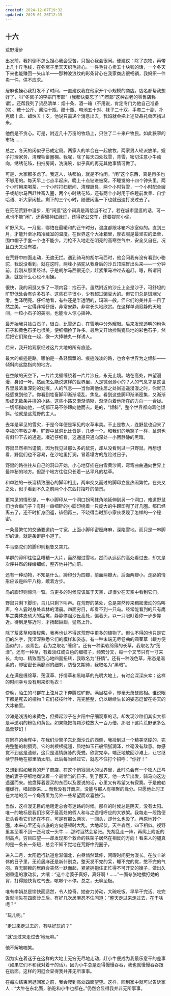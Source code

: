 ```yaml
---
created: 2024-12-07T19:32
updated: 2025-01-26T12:15
---
```

   

## 十六  
荒野漫步

出发前，我妈倒不怎么担心我会受苦，只担心我会很闲。便建议：除了衣物，再带上几十斤毛线，在冬窝子里天天织毛背心。一件毛背心卖五十块钱的话，一个冬天下来也能赚回一头山羊——那种波浪纹的彩条背心在我家商店很畅销，我妈织一件卖一件，供不应求。

居麻也操心我打发不了时间，一直建议我在他家开个小规模的商店。店名都帮我想好了，叫“冬窝子的李娟门市部”（我都快要忘了“门市部”这种古老的零售店称谓）。还帮我列了货品清单：烟十条、酒一箱（不用说，肯定专门为他自己准备的）、糖十公斤、酱油十瓶、醋十瓶、电池五十对、袜子二十双、手套二十副、扑克牌十盒、蜡烛五十支。他说只需递个消息出去，我妈就会把上述货品托兽医捎过来。

他倒是不贪心。可是，附近几十万亩的牧场上，只住了二十来户牧民。如此狭窄的市场……

总之，冬天的闲似乎已成定局。两家人的羊合在一起放牧，两家男人轮派放羊。嫂子打理家务，清理牲畜圈棚。我呢，除了每天四处找雪，背雪，密切注意小牛动向，绣绣花毡，扫扫房间，洗洗碗，似乎真的再无其他事情可做了。

可是，大家都多虑了。我这人，啥都怕，就是不怕闲。“闲”这个东西，真是再多也不够用的。每天早上七点半起床，晚上十点钻进被窝。不睡觉的十四个钟头里，两个小时用来喝茶，一个小时打扫房间、清理厨具，两个小时背雪，一个小时配合嫂子或胡尔马西赶牲畜入圈，两个小时绣花毡，还有两个小时用于临睡前发呆、自学哈语、听大家闲扯。剩下的三个小时，随便闲逛一下也就迅速打发过去了。

在茫茫荒野中漫步，用“闲逛”这个词真是再恰当不过了。若在城市里逛的话，可一点也不能“闲”，还得留神红绿灯，还得挤公交车，还要提防小偷。

旷野风大。一月里，哪怕在最暖和的正午时分，温度都跟冰箱冷冻室似的。直到三月，才能升至冰箱冷藏室的温度。在世界这个大冰箱里，厚衣服是最坚实的堡垒，围巾帽子手套一个也不能少。刀枪不入地走在明亮的高寒空气中，安全又自在，况且白天又没有狼。

在荒野中四面走动，无遮无拦。遇到骑马的胡尔马西时，他会问我有没有看到小骆驼，我说没看到。就在这时，两峰小骆驼从我身后的沙丘顶端冒出头来——一分钟前，我刚从那里经过。于是胡尔马西很无奈，赶紧策马冲过去追赶。嗯，所谓闲逛，就是什么心也不用操。

很快，我的闲逛又多了一项内容：捡石子。虽然附近的沙丘上全是沙子，可舒坦的旷野低处会有许多石子。这些石子很小，少有超过豌豆大的。但它们总是斑斓光滑，色泽明亮。仔细地看，有些还是半透明的，玛瑙一般。但它们的美并非一目了然之美，一定得非常仔细，非常安静，非常长久地欣赏。在这样单调寂静的天地间，一粒小石子的美丽，也能令人惊心摇神。

最开始我只捡白石子，很白，比雪还白，在雪地中分外耀眼。后来发现透明的粉色石子和黄色石子也很美，便细细捡了许多。最后又开始捡陶瓷质地的彩色石子。然后把它们聚在一起，像一大捧糖丸一样诱人。

后来，我开始观察经过这片大地的所有痕迹。

最大的痕迹是路。哪怕是一条轻飘飘的、痕迹浅淡的路，也会令世界为之倾斜——倾斜向这路指向的地方。

在空敞的天空下，一片片戈壁缠绕着一片片沙丘，永无止境。站在高处，四望漫漫，身如一叶。然而怎么能说这样的世界里，人是微弱渺小的？人的气息才是这世界里最浓重深刻的划痕。人的气息——当你离他住居之处尚遥遥漫漫之时，你就已经感觉到他了。你看到牲畜脚印渐渐凌乱、焦急。看到这些脚印渐渐密集，又渐渐形成无数条并排的小路。这些小路又渐渐清晰，渐渐向着他所在的方向一一合拢。一切都指向他，一切都正马不停蹄向他而去。是的，“倾斜”，整个世界都向着他倾斜。他就是这荒野的主人。

去年是罕见的雪灾，于是今年便是罕见的水草丰美。不止是牧人，连野鼠也迎来了幸福的丰收之年。旷野中鼠洞比比皆是，几步一个。和我们的地窝子一样，鼠洞也有斜伸下去的通道。凑近仔细看，这通道只通向深处一小团静静的黑暗。

野鼠显然相当谨慎，因为我见过那么多的鼠洞，却从没看到过一只野鼠。再想想看，野鼠们也不容易，在沙地里打洞，冒着塌方的危险过日子。

野鼠的路往往从自己的洞口开始，小心地穿插在白雪黄沙间，弯弯曲曲通向世界上最神秘的地方。但那个地方往往只长着一丛平凡的枯草。

和单独的一长溜精致细心的脚印相比，两串交叉而过的脚印立显热闹繁忙。在交叉之处，似乎看到不久之前两个小东西打招呼的情景。

更常见的情形是，一串小脚印从一个洞口拐弯抹角地延伸到另一个洞口，难道野鼠们也会串门子？有时一串细碎的小脚印绕着一只庞大的牛蹄印兜了好几圈。都已经离去了，还不时折身回返，徘徊再三。不晓得当时那小家伙发现了怎样的一个秘密。

一条最繁忙的交通要道约一寸宽，上面小脚印密密麻麻，深陷雪地。而只是一串脚印的话，就是条僻静小道了。

牛马骆驼们的脚印则粗鲁又突兀。

羊群的蹄印往往乱糟糟一大片，轰然碾过雪地。然而从远远的高处看过去，却又是次序井然的缕缕细线，整齐地并行向前。

还有一种动物，不知是什么，蹄印分为四瓣，前面两瓣大，后面两瓣小。走路的情形应该是四平八稳，踱着方步。

鸟的脚印则惊鸿一瞥。鸟更多的时候应该属于天空，却很少在天空中看到它们。

野鼠只剩下脚印，鸟儿只剩下叫声。在荒野的某处，总是突然传来稠密激动的鸟叫声，令人霎时身处森林的清晨。四面穷目，却看不到一只鸟。经常能看到的只有鹰隼之类体态硕大的猛禽，静静停踞沙丘高处，偏着头，以一只眼盯着你一步步靠近。待到足够近时，才扬起巨翅，猛然上升。

除了芨芨草和梭梭柴，我再也认不得这荒野中更多的植物了。但认不得的也只是它们的名字，我深深熟悉它们的模样和姿态。有一种末端无尽卷曲的圆茎草（跟方便面似的），淡青色，我为之取名“缠绵”。还有一种柔软绵薄的长草，我取名为“荡漾”。还有一种草，有着淡红或白色的细枝子，频繁分叉，每一个叉节只有一寸来长，均匀、精致而苦心地四面扭转，我取名为“抒情”。还有一种浅色草，形态是温柔的，却密密长满脆弱的细刺，防备又期待，我取名为“黑暗”。

走在满是缠绵草、荡漾草、抒情草和黑暗草的光明大地上，有时会深深庆幸：这样的时间幸亏没有用来织毛衣！

傍晚，陌生的马群在上弦月之下奔腾过旷野。满目枯草，却毫无萧瑟败相。谁说眼下都是死去的植物？它们枝枝叶叶，完完整整，仍以继续生长的姿态逗留在冬天的大冰箱里。

沙滩是浅浅的米黄色，但捧起沙子在夕阳中仔细观察的话，却发现沙粒们其实大都是半透明的粉色和黄色。如果能把每颗沙粒放大一百万倍，那眼下这片荒野该多么晶莹梦幻！

在同样的余晖中，在我们沙窝子东北面沙丘的西侧，我捡到过一个精美坚硬的、完完整整的刺猬壳。它的刺根根挺翘，质地如玉石般细腻润泽，丝毫没有敌意。你感觉不到这是遗骸，这只是温情脉脉的壳蜕。欣赏完毕，端正地放回沙滩上，让它继续宁静地在那里晒太阳。此后每当经过它，就忍不住打个招呼：“你好！”

又想到假如我真的开了商店，在这个悄寂阔大的世界里，此时总会有一个牧人正与他的妻子仔细地商议着一个最恰当的日子。到了那天，他一大早出发，骑马向这边遥遥而来。他盘算着要买的东西以及要说的话，心里又有希望又有寂寞。于是他勒缰缓行，唱起歌来……而我没有开商店，没能与那人有相聚的缘分。只愿他此时正在大地的另一个角落里为另外一些希望而欢喜独行。

当然，这样漫无目的地瞎走总会有迷路的时候。那样的时候总是阴天，没有太阳。唯一的地标是我们沙窝子最高处的假人和与之遥相呼应的大铁架。我每走一段路便扭头看看它们还在不在。可是有那么两次，一回头，却什么也没了。再原地转个圈，本来心里还有点底的方向感顿时大乱。大地起伏，天空森然，四下相似。视野里甚至看不到一匹马或一头牛……那时当然会紧张。先胡乱走一阵，再爬上附近的制高点，穷目四望——却发现那个救命的铁架子居然在相反的方向！看来人的腿真的是一条长一条短，总会不知不觉地在荒野中兜圈子。

进入二月，太阳运行轨道愈渐偏北，白昼悄然延伸，闲暇时间更为漫长。在放羊轮休的日子里，无论居麻还是新什别克，整天发不完的呆，睡不完的觉，憋不完的气闷。百无聊赖的居麻会突然一跃而起，紧紧拥抱住正忙得不可开交的嫂子，做出久别重逢的激动状，大嚷：“这个老婆子真好，真好啊！……”一面夸张地擂打她的背，打得她快背过气去，咳嗽个不停。总之，无聊至极。

唯有李娟总是愉快而适然，令人惊奇。她奋力劳动，大碗吃饭。早早干完活、吃完饭就消失在四面沙丘后。有好几次居麻忍不住问道：“整天走过来走过去，在干啥呢？”

“玩儿呢。”

“走过来走过去的，有啥好玩的？”

“就‘走过来走过去’地玩嘛。”

他不解地嗤笑。

因为实在着迷于在这样的大地上无穷无尽地走动，赶小牛便成为我最乐意干的差事（如果它们不和我对着干的话）。因为小牛总是走得慢慢吞吞，我也就慢慢吞吞跟在后面。这样的闲逛会显得我并非无所事事。

在每次结束闲逛回家之前，我会爬到高处四面望望。这样，回到家中就可以告诉家人：“大牛在东北面，骆驼和小牛也都在。”仍然会显得我并非无所事事。